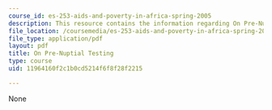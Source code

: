 ```yaml
---
course_id: es-253-aids-and-poverty-in-africa-spring-2005
description: This resource contains the information regarding On Pre-Nuptial Testing.
file_location: /coursemedia/es-253-aids-and-poverty-in-africa-spring-2005/11964160f2c1b0cd5214f6f8f28f2215_MITES_253S05_priyadesai.pdf
file_type: application/pdf
layout: pdf
title: On Pre-Nuptial Testing
type: course
uid: 11964160f2c1b0cd5214f6f8f28f2215

---
```

None